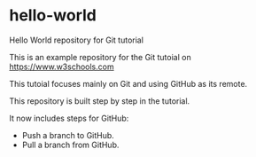 # hello-world
Hello World repository for Git tutorial

This is an example repository for the Git tutoial on https://www.w3schools.com

This tutoial focuses mainly on Git and using GitHub as its remote.

This repository is built step by step in the tutorial.

It now includes steps for GitHub:
- Push a branch to GitHub.
- Pull a branch from GitHub.